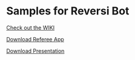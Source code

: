 # Samples for Reversi Bot

[Check out the WIKI](https://github.com/Entreco/reversi-bot/wiki)

[Download Referee App](https://play.google.com/store/apps/details?id=nl.altran.reversi.reversiwars)

[Download Presentation](https://github.com/Entreco/reversi-bot/releases/download/1.0.4/kenissessie_reversi.pdf)
